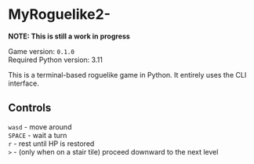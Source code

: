 # MyRoguelike2-
**NOTE: This is still a work in progress**

Game version: `0.1.0`<br />
Required Python version: 3.11

This is a terminal-based roguelike game in Python.
It entirely uses the CLI interface.

## Controls
`wasd` - move around<br />
`SPACE` - wait a turn<br />
`r` - rest until HP is restored<br />
`>` - (only when on a stair tile) proceed downward to the next level<br />

